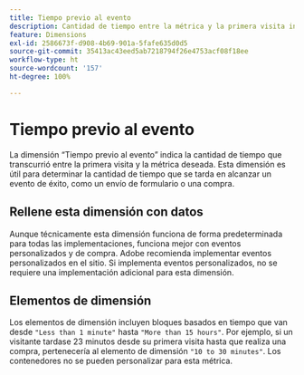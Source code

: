```yaml
---
title: Tiempo previo al evento
description: Cantidad de tiempo entre la métrica y la primera visita individual de la visita.
feature: Dimensions
exl-id: 2586673f-d908-4b69-901a-5fafe635d0d5
source-git-commit: 35413ac43eed5ab7218794f26e4753acf08f18ee
workflow-type: ht
source-wordcount: '157'
ht-degree: 100%

---
```


# Tiempo previo al evento

La dimensión “Tiempo previo al evento” indica la cantidad de tiempo que transcurrió entre la primera visita y la métrica deseada. Esta dimensión es útil para determinar la cantidad de tiempo que se tarda en alcanzar un evento de éxito, como un envío de formulario o una compra.

## Rellene esta dimensión con datos

Aunque técnicamente esta dimensión funciona de forma predeterminada para todas las implementaciones, funciona mejor con eventos personalizados y de compra. Adobe recomienda implementar eventos personalizados en el sitio. Si implementa eventos personalizados, no se requiere una implementación adicional para esta dimensión.

## Elementos de dimensión

Los elementos de dimensión incluyen bloques basados en tiempo que van desde `"Less than 1 minute"` hasta `"More than 15 hours"`. Por ejemplo, si un visitante tardase 23 minutos desde su primera visita hasta que realiza una compra, pertenecería al elemento de dimensión `"10 to 30 minutes"`. Los contenedores no se pueden personalizar para esta métrica.
